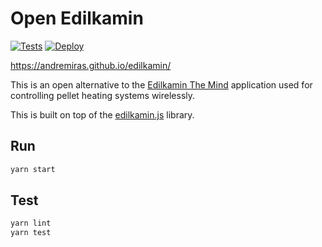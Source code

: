 # Open Edilkamin

[![Tests](https://github.com/AndreMiras/edilkamin/actions/workflows/tests.yml/badge.svg)](https://github.com/AndreMiras/edilkamin/actions/workflows/tests.yml)
[![Deploy](https://github.com/AndreMiras/edilkamin/workflows/Deploy/badge.svg)](https://github.com/AndreMiras/edilkamin/actions?query=workflow%3ADeploy)


<https://andremiras.github.io/edilkamin/>

This is an open alternative to the
[Edilkamin The Mind](https://play.google.com/store/apps/details?id=com.edilkamin.stufe) application
used for controlling pellet heating systems wirelessly.

This is built on top of the [edilkamin.js](https://github.com/AndreMiras/edilkamin.js) library.

## Run
```sh
yarn start
```

## Test
```sh
yarn lint
yarn test
```
